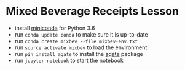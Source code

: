 Mixed Beverage Receipts Lesson
=============================

- install [miniconda](https://conda.io/miniconda.html) for Python 3.6
- run `conda update conda` to make sure it is up-to-date
- run `conda create mixbev --file mixbev-env.txt`
- run `source activate mixbev` to load the environment
- run `pin install agate` to install the [agate]() package
- run `jupyter notebook` to start the notebook
